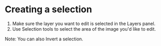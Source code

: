 # Creating a selection

1. Make sure the layer you want to edit is selected in the Layers panel.
2. Use Selection tools to select the area of the image you'd like to edit.

Note: You can also Invert a selection.